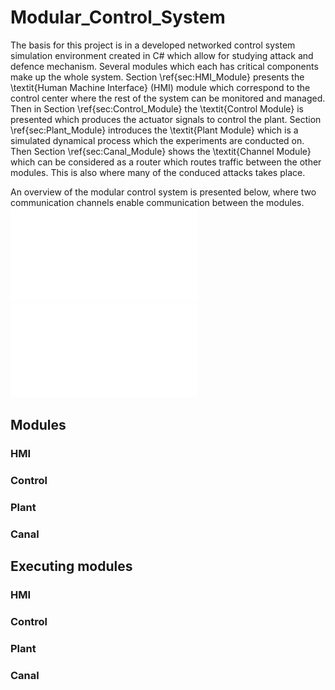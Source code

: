 # Modular_Control_System
The basis for this project is in a developed networked control system simulation environment created in C# which allow for studying attack and defence mechanism. Several modules which each has critical components make up the whole system. Section \ref{sec:HMI_Module} presents the \textit{Human Machine Interface} (HMI) module which correspond to the control center where the rest of the system can be monitored and managed. Then in Section \ref{sec:Control_Module} the \textit{Control Module} is presented which produces the actuator signals to control the plant. Section \ref{sec:Plant_Module} introduces the \textit{Plant Module} which is a simulated dynamical process which the experiments are conducted on. Then Section \ref{sec:Canal_Module} shows the \textit{Channel Module} which can be considered as a router which routes traffic between the other modules. This is also where many of the conduced attacks takes place.

An overview of the modular control system is presented below, where two communication channels enable communication between the modules. 
![Image description](overview_single.pdf)
![Image description](overview_parallel.pdf)

## Modules
### HMI
### Control
### Plant
### Canal

## Executing modules
### HMI
### Control
### Plant
### Canal
